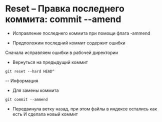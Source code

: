 # Reset – Правка последнего коммита: commit --amend

- Исправление последнего коммита при помощи флага -ammend

- Предположим последний коммит содержит ошибки

Сначала исправляем ошибки в рабочей директории

- Вернуться на предыдущий коммит

```
git reset --hard HEAD^
```
-- Информация 

- Для замены коммита

```
git commit --ammend
```
- Передвинула ветку назад, при этом файлы в индексе остались как есть
И сделала новый коммит  
  